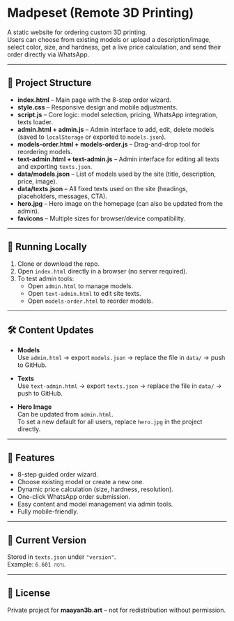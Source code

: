 # Madpeset (Remote 3D Printing)

A static website for ordering custom 3D printing.  
Users can choose from existing models or upload a description/image, select color, size, and hardness, get a live price calculation, and send their order directly via WhatsApp.

---

## 📂 Project Structure

- **index.html** – Main page with the 8-step order wizard.  
- **style.css** – Responsive design and mobile adjustments.  
- **script.js** – Core logic: model selection, pricing, WhatsApp integration, texts loader.  
- **admin.html + admin.js** – Admin interface to add, edit, delete models (saved to `localStorage` or exported to `models.json`).  
- **models-order.html + models-order.js** – Drag-and-drop tool for reordering models.  
- **text-admin.html + text-admin.js** – Admin interface for editing all texts and exporting `texts.json`.  
- **data/models.json** – List of models used by the site (title, description, price, image).  
- **data/texts.json** – All fixed texts used on the site (headings, placeholders, messages, CTA).  
- **hero.jpg** – Hero image on the homepage (can also be updated from the admin).  
- **favicons** – Multiple sizes for browser/device compatibility.

---

## 🚀 Running Locally

1. Clone or download the repo.  
2. Open `index.html` directly in a browser (no server required).  
3. To test admin tools:  
   - Open `admin.html` to manage models.  
   - Open `text-admin.html` to edit site texts.  
   - Open `models-order.html` to reorder models.

---

## 🛠 Content Updates

- **Models**  
  Use `admin.html` → export `models.json` → replace the file in `data/` → push to GitHub.  

- **Texts**  
  Use `text-admin.html` → export `texts.json` → replace the file in `data/` → push to GitHub.  

- **Hero Image**  
  Can be updated from `admin.html`.  
  To set a new default for all users, replace `hero.jpg` in the project directly.

---

## 📱 Features

- 8-step guided order wizard.  
- Choose existing model or create a new one.  
- Dynamic price calculation (size, hardness, resolution).  
- One-click WhatsApp order submission.  
- Easy content and model management via admin tools.  
- Fully mobile-friendly.

---

## 📝 Current Version
Stored in `texts.json` under `"version"`.  
Example: `גרסה 6.601`.

---

## 📄 License
Private project for **maayan3b.art** – not for redistribution without permission.
